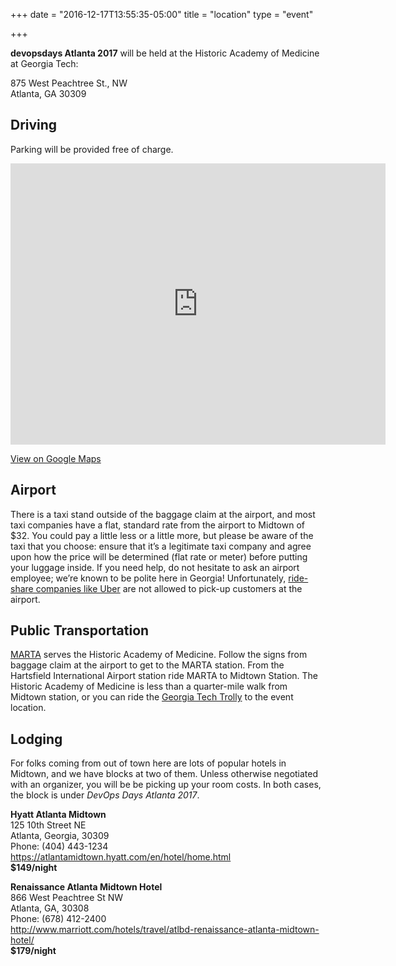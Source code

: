 +++
date = "2016-12-17T13:55:35-05:00"
title = "location"
type = "event"

+++

**devopsdays Atlanta 2017** will be held at the Historic Academy of Medicine at Georgia Tech:

875 West Peachtree St., NW<br>
Atlanta, GA 30309

## Driving

Parking will be provided free of charge.

<iframe src="https://www.google.com/maps/embed?pb=!1m18!1m12!1m3!1d3316.3149764327604!2d-84.38891028492215!3d33.77836348068135!2m3!1f0!2f0!3f0!3m2!1i1024!2i768!4f13.1!3m3!1m2!1s0x88f50467cecb6c7f%3A0x711487abe50b65de!2sAcademy+of+Medicine!5e0!3m2!1sen!2sus!4v1454538897102" width="600" height="450" frameborder="0" style="border:0" allowfullscreen></iframe>

[View on Google Maps](https://goo.gl/maps/QjHRM8LhG8L2)

## Airport

There is a taxi stand outside of the baggage claim at the airport, and most taxi companies have a flat, standard rate from the airport to Midtown of $32. You could pay a little less or a little more, but please be aware of the taxi that you choose: ensure that it’s a legitimate taxi company and agree upon how the price will be determined (flat rate or meter) before putting your luggage inside. If you need help, do not hesitate to ask an airport employee; we’re known to be polite here in Georgia! Unfortunately, [ride-share companies like Uber](http://www.marketplace.org/2015/11/24/business/taxi-and-uber-fight-curb-atlanta-airport) are not allowed to pick-up customers at the airport.

## Public Transportation

[MARTA](http://www.itsmarta.com/) serves the Historic Academy of Medicine. Follow the signs from baggage claim at the airport to get to the MARTA station. From the Hartsfield International Airport station ride MARTA to Midtown Station. The Historic Academy of Medicine is less than a quarter-mile walk from Midtown station, or you can ride the [Georgia Tech Trolly](http://pts.gatech.edu/Documents/trolley%20rambler%2014%2015%20map.pdf) to the event location.

## Lodging

For folks coming from out of town here are lots of popular hotels in Midtown, and we have blocks at two of them. Unless otherwise negotiated with an organizer, you will be be picking up your room costs. In both cases, the block is under *DevOps Days Atlanta 2017*.

**Hyatt Atlanta Midtown**  
125 10th Street NE  
Atlanta, Georgia, 30309  
Phone: (404) 443-1234  
https://atlantamidtown.hyatt.com/en/hotel/home.html  
**$149/night**

**Renaissance Atlanta Midtown Hotel**  
866 West Peachtree St NW   
Atlanta, GA, 30308  
Phone: (678) 412-2400  
http://www.marriott.com/hotels/travel/atlbd-renaissance-atlanta-midtown-hotel/  
**$179/night**
